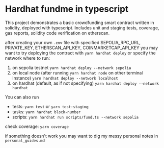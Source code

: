 # Hardhat fundme in typescript

This project demonstrates a basic crowdfunding smart contract written in solidity, deployed with typescript.
Includes unit and staging tests, coverage, gas reports, solidity code verification on etherscan.

after creating your own `.env` file with specified SEPOLIA_RPC_URL, PRIVATE_KEY, ETHERSCAN_API_KEY, COINMARKETCAP_API_KEY you may want to try deploying the contract with `yarn hardhat deploy` or specify the network where to run: 
1) on sepolia testnet `yarn hardhat deploy --network sepolia`
2) on local node (after running `yarn hardhat node` on other terminal instance) `yarn hardhat deploy --network localhost`
3) on hardhat (default, as if not specifying) `yarn hardhat deploy --network hardhat`

You can also run 
- tests: `yarn test` or `yarn test:staging`
- tasks: `yarn hardhat block-number`
- scripts: `yarn hardhat run scripts/fund.ts --network sepolia`

check coverage: `yarn coverage`

if something doesn't work you may want to dig my messy personal notes in `personal_guides.md`
